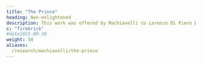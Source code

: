 ```yaml
---
title: "The Prince"
heading: Non-enlightened
description: This work was offered by Machiavelli to Lorenzo Di Piero De Medici
c: "firebrick"
#date2021-09-30
weight: 58
aliases:
  /research/machiavelli/the-prince
---
```


